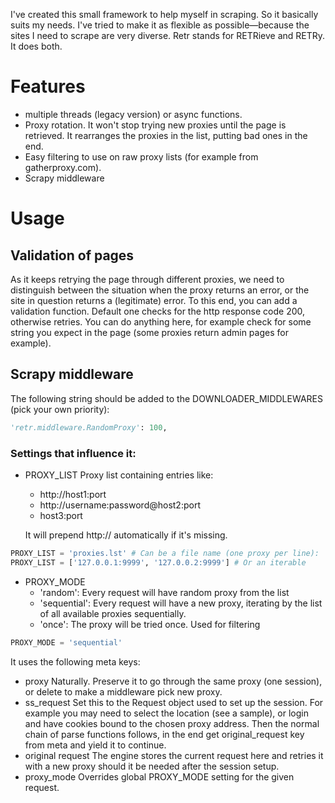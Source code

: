 I've created this small framework to help myself in scraping. So it basically suits my needs. I've tried to make it as flexible as possible—because the sites I need to scrape are very diverse. Retr stands for RETRieve and RETRy. It does both.

# Features
- multiple threads (legacy version) or async functions.
- Proxy rotation. It won't stop trying new proxies until the page is retrieved. It rearranges the proxies in the list, putting bad ones in the end.
- Easy filtering to use on raw proxy lists (for example from gatherproxy.com).
- Scrapy middleware

# Usage

## Validation of pages
As it keeps retrying the page through different proxies, we need to distinguish between the situation when the proxy returns an error, or the site in question returns a (legitimate) error. To this end, you can add a validation function. Default one checks for the http response code 200, otherwise retries. You can do anything here, for example check for some string you expect in the page (some proxies return admin pages for example).

## Scrapy middleware
The following string should be added to the DOWNLOADER_MIDDLEWARES (pick your own priority):
``` python
'retr.middleware.RandomProxy': 100,
```

### Settings that influence it:
- PROXY_LIST
  Proxy list containing entries like:
  * http://host1:port
  * http://username:password@host2:port
  * host3:port
  
  It will prepend http:// automatically if it's missing.
```python
PROXY_LIST = 'proxies.lst' # Can be a file name (one proxy per line):
PROXY_LIST = ['127.0.0.1:9999', '127.0.0.2:9999'] # Or an iterable
```
 
- PROXY_MODE
  * 'random': Every request will have random proxy from the list
  * 'sequential': Every request will have a new proxy, iterating by the list of all available proxies sequentially.
  * 'once': The proxy will be tried once. Used for filtering

```python
PROXY_MODE = 'sequential'
```

It uses the following meta keys:
* proxy
  Naturally. Preserve it to go through the same proxy (one session), or delete to make a middleware pick new proxy.
* ss_request
  Set this to the Request object used to set up the session. For example you may need to select the location (see a sample), or login and have cookies bound to the chosen proxy address. Then the normal chain of parse functions follows, in the end get original_request key from meta and yield it to continue.
* original request
  The engine stores the current request here and retries it with a new proxy should it be needed after the session setup.
* proxy_mode
  Overrides global PROXY_MODE setting for the given request.